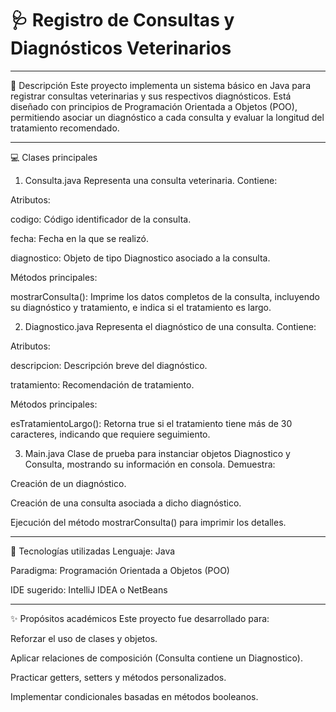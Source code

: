 # 🩺 Registro de Consultas y Diagnósticos Veterinarios

---

📄 Descripción
Este proyecto implementa un sistema básico en Java para registrar consultas veterinarias y sus respectivos diagnósticos. Está diseñado con principios de Programación Orientada a Objetos (POO), permitiendo asociar un diagnóstico a cada consulta y evaluar la longitud del tratamiento recomendado.

---

💻 Clases principales
1. Consulta.java
Representa una consulta veterinaria. Contiene:

Atributos:

codigo: Código identificador de la consulta.

fecha: Fecha en la que se realizó.

diagnostico: Objeto de tipo Diagnostico asociado a la consulta.

Métodos principales:

mostrarConsulta(): Imprime los datos completos de la consulta, incluyendo su diagnóstico y tratamiento, e indica si el tratamiento es largo.

2. Diagnostico.java
Representa el diagnóstico de una consulta. Contiene:

Atributos:

descripcion: Descripción breve del diagnóstico.

tratamiento: Recomendación de tratamiento.

Métodos principales:

esTratamientoLargo(): Retorna true si el tratamiento tiene más de 30 caracteres, indicando que requiere seguimiento.

3. Main.java
Clase de prueba para instanciar objetos Diagnostico y Consulta, mostrando su información en consola. Demuestra:

Creación de un diagnóstico.

Creación de una consulta asociada a dicho diagnóstico.

Ejecución del método mostrarConsulta() para imprimir los detalles.

---

🚀 Tecnologías utilizadas
Lenguaje: Java

Paradigma: Programación Orientada a Objetos (POO)

IDE sugerido: IntelliJ IDEA o NetBeans



---

✨ Propósitos académicos
Este proyecto fue desarrollado para:

Reforzar el uso de clases y objetos.

Aplicar relaciones de composición (Consulta contiene un Diagnostico).

Practicar getters, setters y métodos personalizados.

Implementar condicionales basadas en métodos booleanos.

